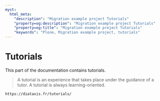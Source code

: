 ```yaml
---
myst:
  html_meta:
    "description": "Migration example project Tutorials"
    "property=og:description": "Migration example project Tutorials"
    "property=og:title": "Migration example project Tutorials"
    "keywords": "Plone, Migration example project, tutorials"
---
```


# Tutorials

This part of the documentation contains tutorials.

> A tutorial is an experience that takes place under the guidance of a tutor.
> A tutorial is always learning-oriented.

```{seealso}
https://diataxis.fr/tutorials/
```
